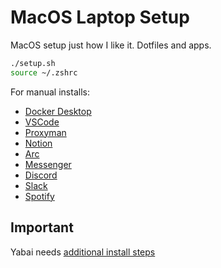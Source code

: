 # MacOS Laptop Setup

MacOS setup just how I like it. Dotfiles and apps.

```bash
./setup.sh
source ~/.zshrc
```

For manual installs:
- [Docker Desktop](https://docs.docker.com/desktop/install/mac-install/)
- [VSCode](https://code.visualstudio.com/)
- [Proxyman](https://proxyman.io/)
- [Notion](https://www.notion.so/desktop)
- [Arc](https://arc.net/)
- [Messenger](https://www.messenger.com/desktop)
- [Discord](https://discord.com/download)
- [Slack](https://slack.com/)
- [Spotify](https://www.spotify.com/us/download/mac/)

## Important
Yabai needs [additional install steps](https://github.com/koekeishiya/yabai/wiki#installation-requirements)
